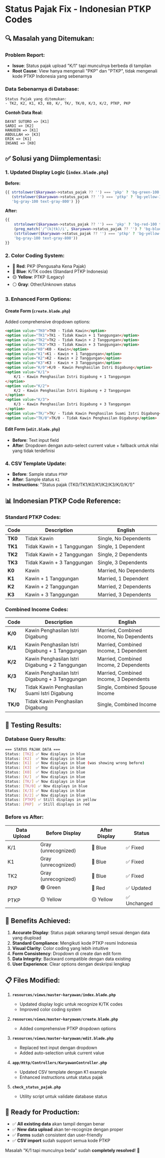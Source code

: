 # Status Pajak Fix - Indonesian PTKP Codes

## 🔍 **Masalah yang Ditemukan:**

### **Problem Report:**

-   **Issue**: Status pajak upload "K/1" tapi munculnya berbeda di tampilan
-   **Root Cause**: View hanya mengenali "PKP" dan "PTKP", tidak mengenali kode PTKP Indonesia yang sebenarnya

### **Data Sebenarnya di Database:**

```
Status Pajak yang ditemukan:
- TK2, K2, K1, K3, K0, K/, TK/, TK/0, K/3, K/2, PTKP, PKP
```

**Contoh Data Real:**

```
DAYAT SUTORO => [K1]
SARDI => [K2]
HANUDIN => [K1]
ABDULLAH => [K3]
ERIK => [K1]
INSANI => [K0]
```

## ✅ **Solusi yang Diimplementasi:**

### 1. **Updated Display Logic (`index.blade.php`)**

**Before:**

```php
{{ strtolower($karyawan->status_pajak ?? '') === 'pkp' ? 'bg-green-100 text-green-800' :
   (strtolower($karyawan->status_pajak ?? '') === 'ptkp' ? 'bg-yellow-100 text-yellow-800' :
   'bg-gray-100 text-gray-800') }}
```

**After:**

```php
{{
    strtolower($karyawan->status_pajak ?? '') === 'pkp' ? 'bg-red-100 text-red-800' :
    (preg_match('/^(k|tk)/i', $karyawan->status_pajak ?? '') ? 'bg-blue-100 text-blue-800' :
    (strtolower($karyawan->status_pajak ?? '') === 'ptkp' ? 'bg-yellow-100 text-yellow-800' :
    'bg-gray-100 text-gray-800'))
}}
```

### 2. **Color Coding System:**

-   🔴 **Red**: PKP (Pengusaha Kena Pajak)
-   🔵 **Blue**: K/TK codes (Standard PTKP Indonesia)
-   🟡 **Yellow**: PTKP (Legacy)
-   ⚪ **Gray**: Other/Unknown status

### 3. **Enhanced Form Options:**

#### **Create Form (`create.blade.php`)**

Added comprehensive dropdown options:

```html
<option value="TK0">TK0 - Tidak Kawin</option>
<option value="TK1">TK1 - Tidak Kawin + 1 Tanggungan</option>
<option value="TK2">TK2 - Tidak Kawin + 2 Tanggungan</option>
<option value="TK3">TK3 - Tidak Kawin + 3 Tanggungan</option>
<option value="K0">K0 - Kawin</option>
<option value="K1">K1 - Kawin + 1 Tanggungan</option>
<option value="K2">K2 - Kawin + 2 Tanggungan</option>
<option value="K3">K3 - Kawin + 3 Tanggungan</option>
<option value="K/0">K/0 - Kawin Penghasilan Istri Digabung</option>
<option value="K/1">
    K/1 - Kawin Penghasilan Istri Digabung + 1 Tanggungan
</option>
<option value="K/2">
    K/2 - Kawin Penghasilan Istri Digabung + 2 Tanggungan
</option>
<option value="K/3">
    K/3 - Kawin Penghasilan Istri Digabung + 3 Tanggungan
</option>
<option value="TK/">TK/ - Tidak Kawin Penghasilan Suami Istri Digabung</option>
<option value="TK/0">TK/0 - Tidak Kawin Penghasilan Digabung</option>
```

#### **Edit Form (`edit.blade.php`)**

-   **Before**: Text input field
-   **After**: Dropdown dengan auto-select current value + fallback untuk nilai yang tidak terdefinisi

### 4. **CSV Template Update:**

-   **Before**: Sample status `PTKP`
-   **After**: Sample status `K1`
-   **Instructions**: "Status pajak (TK0/TK1/K0/K1/K2/K3/K/0/K/1)"

## 📊 **Indonesian PTKP Code Reference:**

### **Standard PTKP Codes:**

| Code    | Description                | English                |
| ------- | -------------------------- | ---------------------- |
| **TK0** | Tidak Kawin                | Single, No Dependents  |
| **TK1** | Tidak Kawin + 1 Tanggungan | Single, 1 Dependent    |
| **TK2** | Tidak Kawin + 2 Tanggungan | Single, 2 Dependents   |
| **TK3** | Tidak Kawin + 3 Tanggungan | Single, 3 Dependents   |
| **K0**  | Kawin                      | Married, No Dependents |
| **K1**  | Kawin + 1 Tanggungan       | Married, 1 Dependent   |
| **K2**  | Kawin + 2 Tanggungan       | Married, 2 Dependents  |
| **K3**  | Kawin + 3 Tanggungan       | Married, 3 Dependents  |

### **Combined Income Codes:**

| Code     | Description                                     | English                                 |
| -------- | ----------------------------------------------- | --------------------------------------- |
| **K/0**  | Kawin Penghasilan Istri Digabung                | Married, Combined Income, No Dependents |
| **K/1**  | Kawin Penghasilan Istri Digabung + 1 Tanggungan | Married, Combined Income, 1 Dependent   |
| **K/2**  | Kawin Penghasilan Istri Digabung + 2 Tanggungan | Married, Combined Income, 2 Dependents  |
| **K/3**  | Kawin Penghasilan Istri Digabung + 3 Tanggungan | Married, Combined Income, 3 Dependents  |
| **TK/**  | Tidak Kawin Penghasilan Suami Istri Digabung    | Single, Combined Spouse Income          |
| **TK/0** | Tidak Kawin Penghasilan Digabung                | Single, Combined Income                 |

## 🧪 **Testing Results:**

### **Database Query Results:**

```bash
=== STATUS PAJAK DATA ===
Status: [TK2] ✅ Now displays in blue
Status: [K2]  ✅ Now displays in blue
Status: [K1]  ✅ Now displays in blue (was showing wrong before)
Status: [K3]  ✅ Now displays in blue
Status: [K0]  ✅ Now displays in blue
Status: [K/]  ✅ Now displays in blue
Status: [TK/] ✅ Now displays in blue
Status: [TK/0] ✅ Now displays in blue
Status: [K/3] ✅ Now displays in blue
Status: [K/2] ✅ Now displays in blue
Status: [PTKP] ✅ Still displays in yellow
Status: [PKP]  ✅ Still displays in red
```

### **Before vs After:**

| Data Upload | Before Display      | After Display | Status       |
| ----------- | ------------------- | ------------- | ------------ |
| K/1         | Gray (unrecognized) | 🔵 Blue       | ✅ Fixed     |
| K1          | Gray (unrecognized) | 🔵 Blue       | ✅ Fixed     |
| TK2         | Gray (unrecognized) | 🔵 Blue       | ✅ Fixed     |
| PKP         | 🟢 Green            | 🔴 Red        | ✅ Updated   |
| PTKP        | 🟡 Yellow           | 🟡 Yellow     | ✅ Unchanged |

## 🎯 **Benefits Achieved:**

1. **Accurate Display**: Status pajak sekarang tampil sesuai dengan data yang diupload
2. **Standard Compliance**: Mengikuti kode PTKP resmi Indonesia
3. **Visual Clarity**: Color coding yang lebih intuitive
4. **Form Consistency**: Dropdown di create dan edit form
5. **Data Integrity**: Backward compatible dengan data existing
6. **User Experience**: Clear options dengan deskripsi lengkap

## 📋 **Files Modified:**

1. **`resources/views/master-karyawan/index.blade.php`**

    - Updated display logic untuk recognize K/TK codes
    - Improved color coding system

2. **`resources/views/master-karyawan/create.blade.php`**

    - Added comprehensive PTKP dropdown options

3. **`resources/views/master-karyawan/edit.blade.php`**

    - Replaced text input dengan dropdown
    - Added auto-selection untuk current value

4. **`app/Http/Controllers/KaryawanController.php`**

    - Updated CSV template dengan K1 example
    - Enhanced instructions untuk status pajak

5. **`check_status_pajak.php`**
    - Utility script untuk validate database status

## 🚀 **Ready for Production:**

-   ✅ **All existing data** akan tampil dengan benar
-   ✅ **New data upload** akan ter-recognize dengan proper
-   ✅ **Forms** sudah consistent dan user-friendly
-   ✅ **CSV import** sudah support semua kode PTKP

Masalah "K/1 tapi munculnya beda" sudah **completely resolved**! 🎉
